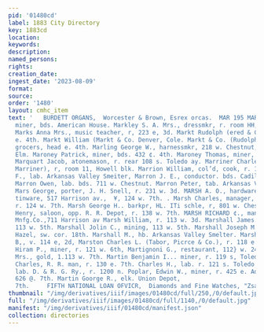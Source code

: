 ```yaml
---
pid: '01480cd'
label: 1883 City Directory
key: 1883cd
location: 
keywords: 
description: 
named_persons: 
rights: 
creation_date: 
ingest_date: '2023-08-09'
format: 
source: 
order: '1480'
layout: cmhc_item
text: '   BURDETT ORGANS,  Worcester & Brown, Esrex orcas.  MAR 195 MAR  Markham ‘Thomas,
  miner, bds. American House. Markley S. A. Mrs., dressmkr, r. room HH, P. O. bldg.
  Marks Anna Mrs., music teacher, r, 223 e, 3d. Markt Rudolph (ered & Co.), r. head
  e. 4th. Markt William (Markt & Co. Denver, Cole. Markt & Co. (Rudolph and William),
  grocers, head e. 4th. Marling George W., harnessmkr, 218 w. Chestnut, r. 306 w.
  Elm. Maroney Patrick, miner, bds. 432 ¢. 4th. Maroney Thomas, miner, r. 412 ¢. 4th.
  Marquart Jacob, atonemason, r. rear 108 s. Toledo ay. Marriner Charles A. ane &
  Marriner), r, room 11, Howell blk. Marrion William, col’d, cook, r. 185 w. 2d. Marron
  F., lab. Arkansas Valley Smeiter, Marron J. E., conductor. bds. Cadillac House.
  Marron Owen, lab. bds. 711 w. Chestnut. Marron Peter, tab. Arkansas Valloy Smelter.
  Mars George, porter, J. H. Snell, r. 231 w. 3d. MARSH A. O., hardware, stoves and
  tinware, 517 Harrison av.,  ¥, 124 w. 7th. . Marsh Charles, manager, A. O, Marsh,
  r. 124 w. 7th. Marsh George H.. barkpr, HL. ITi schle, r, 801 w. Chestnut. Marsh
  Henry, saloon, opp. R. R. Depot, r. 138 w. 7th. MARSH RICHARD ¢., manager, Singer
  Mnfg.Co.,711 Harrison av Marsh William, r. 113 w. 3d. Marshall James. Y., lawyer,
  113 w. 5th. Marshall Jolin C., mining, 113 w. 5th. Marshall Joseph M., miner, bds.
  Hazel, sw. cor. 18th. Marshall M., hb. Arkansas Valley Smelter. Marshman Atbert
  B,, v. 114 e, 2d, Marston Charles L. (Tabor, Picrce & Co.), r. 118 e. 6th. Marston
  Hiram P., miner, r. 121 w. 6th, Martignoni G., restaurant, 112} w. 24. Martin Alice
  Mrs., gold, 1.113 w. 7th. Martin Benjamin I... miner, r. 119 s, Toledo av.  rtin
  Charles, R. R. man, r. 130 e. 7th. Charles H., lab. r. 121 s. Toledo av. Edward,
  lab. D. & R. G. Ry., r. 1200 n. Poplar, Edwin W., miner, r. 425 e. Ad. George, r.
  626 @. 7th. Martin Goorge R., elk. Union Depot,                          180 e@.
  7th.     FIFTH NATIONAL LOAN OFVICR,  Diamonds and Fine Watches, "Zsa       '
thumbnail: "/img/derivatives/iiif/images/01480cd/full/250,/0/default.jpg"
full: "/img/derivatives/iiif/images/01480cd/full/1140,/0/default.jpg"
manifest: "/img/derivatives/iiif/01480cd/manifest.json"
collection: directories
---
```

